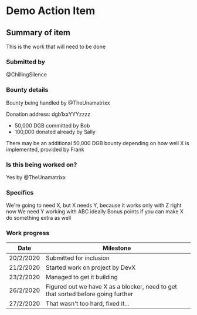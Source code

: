 # Demo Action Item

## Summary of item
This is the work that will need to be done

### Submitted by
@ChillingSilence

### Bounty details
Bounty being handled by @TheUnamatrixx

Donation address: dgb1xxYYYzzzz

- 50,000 DGB committed by Bob
- 100,000 donated already by Sally

There may be an additional 50,000 DGB bounty depending on how well X is implemented, provided by Frank

### Is this being worked on?
Yes by @TheUnamatrixx 

### Specifics
We're going to need X, but X needs Y, because it works only with Z right now
We need Y working with ABC ideally
Bonus points if you can make X do something extra as well

### Work progress

| Date | Milestone |
| --- | --- |
| 20/2/2020 | Submitted for inclusion |
| 21/2/2020 | Started work on project by DevX |
| 23/2/2020 | Managed to get it building |
| 26/2/2020 | Figured out we have X as a blocker, need to get that sorted before going further|
| 27/2/2020 | That wasn't too hard, fixed it... |
